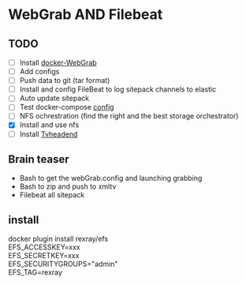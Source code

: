 # WebGrab AND Filebeat

## TODO

- [ ] Install [docker-WebGrab](https://github.com/linuxserver/docker-webgrabplus)
- [ ] Add configs
- [ ] Push data to git (tar format)
- [ ] Install and config FileBeat to log sitepack channels to elastic
- [ ] Auto update sitepack
- [ ] Test docker-compose [config](https://docs.docker.com/compose/compose-file/#long-syntax)
- [ ] NFS ochrestration (find the right and the best storage orchestrator)
- [x] Install and use nfs
- [ ] Install [Tvheadend]

## Brain teaser

- Bash to get the webGrab.config and launching grabbing
- Bash to zip and push to xmltv
- Filebeat all sitepack

## install

docker plugin install rexray/efs \
  EFS_ACCESSKEY=xxx \
  EFS_SECRETKEY=xxx \
  EFS_SECURITYGROUPS="admin" \
  EFS_TAG=rexray

  [Tvheadend]:https://github.com/linuxserver/docker-tvheadend